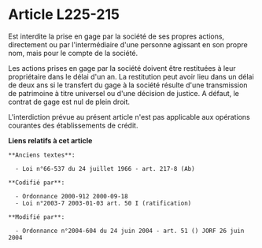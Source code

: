 # Article L225-215

Est interdite la prise en gage par la société de ses propres actions, directement ou par l'intermédiaire d'une personne
agissant en son propre nom, mais pour le compte de la société.

Les actions prises en gage par la société doivent être restituées à leur propriétaire dans le délai d'un an. La restitution
peut avoir lieu dans un délai de deux ans si le transfert du gage à la société résulte d'une transmission de patrimoine à
titre universel ou d'une décision de justice. A défaut, le contrat de gage est nul de plein droit.

L'interdiction prévue au présent article n'est pas applicable aux opérations courantes des établissements de crédit.

**Liens relatifs à cet article**

	**Anciens textes**:

	  - Loi n°66-537 du 24 juillet 1966 - art. 217-8 (Ab)

	**Codifié par**:

	  - Ordonnance 2000-912 2000-09-18
	  - Loi n°2003-7 2003-01-03 art. 50 I (ratification)

	**Modifié par**:

	  - Ordonnance n°2004-604 du 24 juin 2004 - art. 51 () JORF 26 juin 2004
